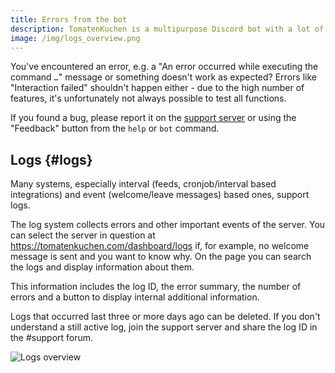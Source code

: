 ```yaml
---
title: Errors from the bot
description: TomatenKuchen is a multipurpose Discord bot with a lot of features for your server. Here you can find information about errors and logs.
image: /img/logs_overview.png
---
```


You've encountered an error, e.g. a "An error occurred while executing the command `…`" message or something doesn't work as expected?
Errors like "Interaction failed" shouldn't happen either - due to the high number of features, it's unfortunately not always possible to test all functions.

If you found a bug, please report it on the [support server](https://tomatenkuchen.com/discord) or using the "Feedback" button from the `help` or `bot` command.

## Logs {#logs}

Many systems, especially interval (feeds, cronjob/interval based integrations) and event (welcome/leave messages) based ones, support logs.

The log system collects errors and other important events of the server. You can select the server in question at https://tomatenkuchen.com/dashboard/logs if, for example, no welcome message is sent and you want to know why. On the page you can search the logs and display information about them.

This information includes the log ID, the error summary, the number of errors and a button to display internal additional information.

Logs that occurred last three or more days ago can be deleted. If you don't understand a still active log, join the support server and share the log ID in the #support forum.

![Logs overview](/img/logs_overview.png)
